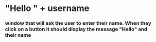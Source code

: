 # "Hello " + username

### window that will ask the user to enter their name. When they click on a button it should display the message "Hello" and their name
